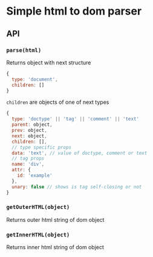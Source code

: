 # Simple html to dom parser

## API

### `parse(html)`
Returns object with next structure
```javascript
{
  type: 'document',
  children: []
}
```
`children` are objects of one of next types
```javascript
{
  type: 'doctype' || 'tag' || 'comment' || 'text'
  parent: object,
  prev: object,
  next: object,
  children: [],
  // type specific props
  data: 'text', // value of doctype, comment or text
  // tag props
  name: 'div',
  attr: {
    id: 'example'
  },
  unary: false // shows is tag self-closing or not
}
```

### `getOuterHTML(object)`
Returns outer html string of dom object

### `getInnerHTML(object)`
Returns inner html string of dom object
